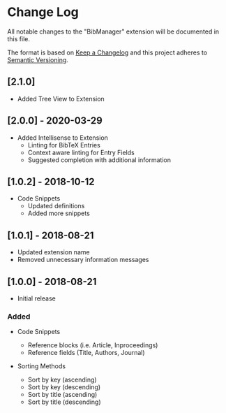 # Change Log

All notable changes to the "BibManager" extension will be documented in this file.

The format is based on [Keep a Changelog](http://keepachangelog.com/en/1.0.0) and this project adheres to [Semantic Versioning](http://semver.org/spec/v2.0.0.html).

## [2.1.0]

- Added Tree View to Extension

## [2.0.0] - 2020-03-29

- Added Intellisense to Extension
  - Linting for BibTeX Entries
  - Context aware linting for Entry Fields
  - Suggested completion with additional information

## [1.0.2] - 2018-10-12

- Code Snippets
  - Updated definitions
  - Added more snippets

## [1.0.1] - 2018-08-21

- Updated extension name
- Removed unnecessary information messages

## [1.0.0] - 2018-08-21

- Initial release

### Added

- Code Snippets
  - Reference blocks (i.e. Article, Inproceedings)
  - Reference fields (Title, Authors, Journal)

- Sorting Methods
  - Sort by key (ascending)
  - Sort by key (descending)
  - Sort by title (ascending)
  - Sort by title (descending)
